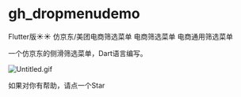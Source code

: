 # gh_dropmenudemo

Flutter版:sunny::sunny: 仿京东/美团电商筛选菜单 电商筛选菜单 电商通用筛选菜单



一个仿京东的侧滑筛选菜单，Dart语言编写。



![Untitled.gif](https://upload-images.jianshu.io/upload_images/1419035-648a8d0d6db3e910.gif?imageMogr2/auto-orient/strip)

如果对你有帮助，请点一个Star